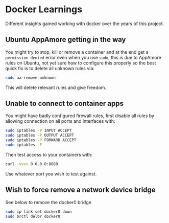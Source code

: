 # Docker Learnings

Different insights gained working with docker over the years of this project.

## Ubuntu AppAmore getting in the way

You might try to stop, kill or remove a container and at the end get a `permission denied` error even when you use `sudo`, this is due to AppAmore rules on Ubuntu, not yet sure how to configure this properly so the best quick fix is to delete all unknown rules via:

```bash
sudo aa-remove-unknown
```

This will delete relevant rules and give freedom.

## Unable to connect to container apps

You might have badly configured firewall rules, first disable all rules by allowing connection on all ports and interfaces with:

```bash
sudo iptables -P INPUT ACCEPT
sudo iptables -P OUTPUT ACCEPT
sudo iptables -P FORWARD ACCEPT
sudo iptables -F 
```

Then test access to your containers with:

```bash
curl -vvvv 0.0.0.0:8080
```

Use whatever port you wish to test against.

## Wish to force remove a network device bridge

See below to remove the docker0 bridge

```bash
sudo ip link set docker0 down
sudo brctl delbr docker0
```
